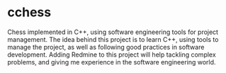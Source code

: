 # cchess
Chess implemented in C++, using software engineering tools for project management. The idea behind this project is to learn C++, using tools to manage the project, as well as following good practices in software development. Adding Redmine to this project will help tackling complex problems, and giving me experience in the software engineering world.
